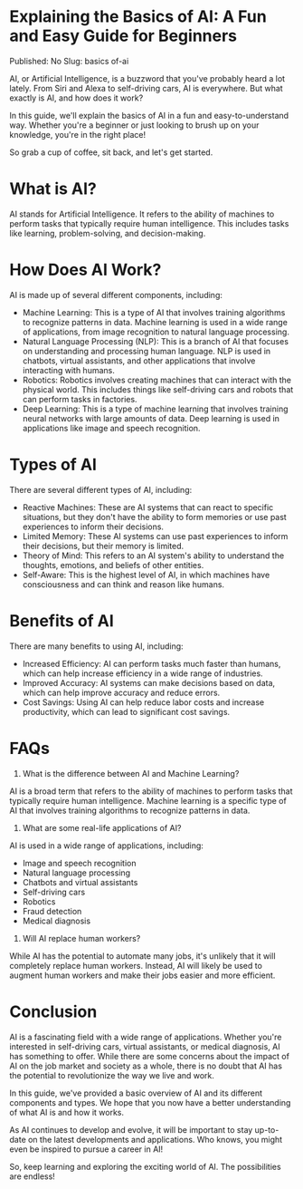 # Explaining the Basics of AI: A Fun and Easy Guide for Beginners

Published: No
Slug: basics of-ai

AI, or Artificial Intelligence, is a buzzword that you've probably heard a lot lately. From Siri and Alexa to self-driving cars, AI is everywhere. But what exactly is AI, and how does it work?

In this guide, we'll explain the basics of AI in a fun and easy-to-understand way. Whether you're a beginner or just looking to brush up on your knowledge, you're in the right place!

So grab a cup of coffee, sit back, and let's get started.

# **What is AI?**

AI stands for Artificial Intelligence. It refers to the ability of machines to perform tasks that typically require human intelligence. This includes tasks like learning, problem-solving, and decision-making.

# **How Does AI Work?**

AI is made up of several different components, including:

- Machine Learning: This is a type of AI that involves training algorithms to recognize patterns in data. Machine learning is used in a wide range of applications, from image recognition to natural language processing.
- Natural Language Processing (NLP): This is a branch of AI that focuses on understanding and processing human language. NLP is used in chatbots, virtual assistants, and other applications that involve interacting with humans.
- Robotics: Robotics involves creating machines that can interact with the physical world. This includes things like self-driving cars and robots that can perform tasks in factories.
- Deep Learning: This is a type of machine learning that involves training neural networks with large amounts of data. Deep learning is used in applications like image and speech recognition.

# **Types of AI**

There are several different types of AI, including:

- Reactive Machines: These are AI systems that can react to specific situations, but they don't have the ability to form memories or use past experiences to inform their decisions.
- Limited Memory: These AI systems can use past experiences to inform their decisions, but their memory is limited.
- Theory of Mind: This refers to an AI system's ability to understand the thoughts, emotions, and beliefs of other entities.
- Self-Aware: This is the highest level of AI, in which machines have consciousness and can think and reason like humans.

# **Benefits of AI**

There are many benefits to using AI, including:

- Increased Efficiency: AI can perform tasks much faster than humans, which can help increase efficiency in a wide range of industries.
- Improved Accuracy: AI systems can make decisions based on data, which can help improve accuracy and reduce errors.
- Cost Savings: Using AI can help reduce labor costs and increase productivity, which can lead to significant cost savings.

# **FAQs**

1. What is the difference between AI and Machine Learning?

AI is a broad term that refers to the ability of machines to perform tasks that typically require human intelligence. Machine learning is a specific type of AI that involves training algorithms to recognize patterns in data.

1. What are some real-life applications of AI?

AI is used in a wide range of applications, including:

- Image and speech recognition
- Natural language processing
- Chatbots and virtual assistants
- Self-driving cars
- Robotics
- Fraud detection
- Medical diagnosis
1. Will AI replace human workers?

While AI has the potential to automate many jobs, it's unlikely that it will completely replace human workers. Instead, AI will likely be used to augment human workers and make their jobs easier and more efficient.

# **Conclusion**

AI is a fascinating field with a wide range of applications. Whether you're interested in self-driving cars, virtual assistants, or medical diagnosis, AI has something to offer. While there are some concerns about the impact of AI on the job market and society as a whole, there is no doubt that AI has the potential to revolutionize the way we live and work.

In this guide, we've provided a basic overview of AI and its different components and types. We hope that you now have a better understanding of what AI is and how it works.

As AI continues to develop and evolve, it will be important to stay up-to-date on the latest developments and applications. Who knows, you might even be inspired to pursue a career in AI!

So, keep learning and exploring the exciting world of AI. The possibilities are endless!